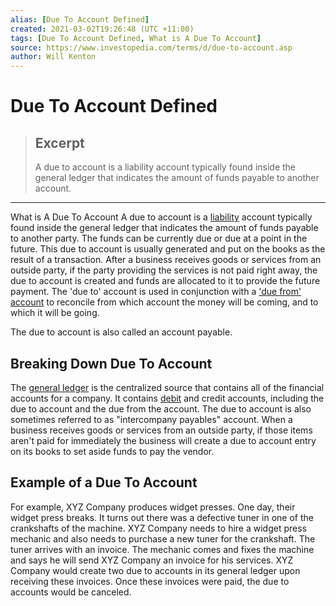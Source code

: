 ```yaml
---
alias: [Due To Account Defined]
created: 2021-03-02T19:26:48 (UTC +11:00)
tags: [Due To Account Defined, What is A Due To Account]
source: https://www.investopedia.com/terms/d/due-to-account.asp
author: Will Kenton
---
```


# Due To Account Defined

> ## Excerpt
> A due to account is a liability account typically found inside the general ledger that indicates the amount of funds payable to another account.

---

What is A Due To Account
A due to account is a [liability](https://www.investopedia.com/terms/l/liability.asp) account typically found inside the general ledger that indicates the amount of funds payable to another party. The funds can be currently due or due at a point in the future. This due to account is usually generated and put on the books as the result of a transaction. After a business receives goods or services from an outside party, if the party providing the services is not paid right away, the due to account is created and funds are allocated to it to provide the future payment. The 'due to' account is used in conjunction with a ['due from' account](https://www.investopedia.com/terms/d/due-from-account.asp) to reconcile from which account the money will be coming, and to which it will be going.

The due to account is also called an account payable.

## Breaking Down Due To Account

The [general ledger](https://www.investopedia.com/terms/g/generalledger.asp) is the centralized source that contains all of the financial accounts for a company. It contains [debit](https://www.investopedia.com/terms/d/debit.asp) and credit accounts, including the due to account and the due from the account. The due to account is also sometimes referred to as "intercompany payables" account. When a business receives goods or services from an outside party, if those items aren't paid for immediately the business will create a due to account entry on its books to set aside funds to pay the vendor.

## Example of a Due To Account

For example, XYZ Company produces widget presses. One day, their widget press breaks. It turns out there was a defective tuner in one of the crankshafts of the machine. XYZ Company needs to hire a widget press mechanic and also needs to purchase a new tuner for the crankshaft. The tuner arrives with an invoice. The mechanic comes and fixes the machine and says he will send XYZ Company an invoice for his services. XYZ Company would create two due to accounts in its general ledger upon receiving these invoices. Once these invoices were paid, the due to accounts would be canceled.
